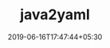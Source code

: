 ---
title: "java2yaml"
date: 2019-06-16T17:47:44+05:30
type: "organisations"
org_name: "docfx"
repo_desc: "A tool to extract metadata from Java code based on javadoc and docfx-doclet, then export as yaml files"
repo_link: https://github.com/docascode/java2yaml
---